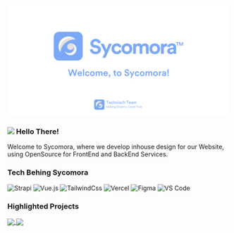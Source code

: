 <p align="center"><img src="https://github.com/sycomora/.github/blob/main/images/Welcome%2C%20to%20Sycomora!.png" width="500"></p>

### <img src="https://media.giphy.com/media/OpBA2nKQog7LENz8Of/giphy.gif?cid=ecf05e47fj0bk6gk7zjhi4x83c3t88pscocpf2gm4sxkp4w4&rid=giphy.gif&ct=g" width="50"> Hello There!

Welcome to Sycomora, where we develop inhouse design for our Website, using OpenSource for FrontEnd and BackEnd Services.

### Tech Behing Sycomora
![Strapi](https://img.shields.io/badge/strapi-%232E7EEA.svg?style=flat-square&logo=strapi&logoColor=white)
![Vue.js](https://img.shields.io/badge/-Vue.js-%232c3e50?style=flat-square&logo=vuedotjs)
![TailwindCss](https://img.shields.io/badge/-TailwindCss-%231a202c?style=flat-square&logo=tailwind-css)
![Vercel](https://img.shields.io/badge/-Vercel-%23ffffff?style=flat-square&logo=vercel&logoColor=000000)
![Figma](https://img.shields.io/badge/figma-%23F24E1E.svg?style=flat-square&logo=figma&logoColor=white)
![VS Code](https://img.shields.io/badge/-VSCode-%23007ACC?style=flat-square&logo=visual-studio-code)

### ️Highlighted Projects
<a href="https://github.com/sycomora/new-sycomora">
 <img align="center" src="https://github-readme-stats.vercel.app/api/pin/?username=sycomora&repo=new-sycomora&theme=react&show_icons=true&include_all_commits=true" />
<a/>

<a href="https://github.com/sycomora/web-strapi">
 <img align="center" src="https://github-readme-stats.vercel.app/api/pin/?username=sycomora&repo=web-strapi&theme=react&show_icons=true&include_all_commits=true" />
<a/>